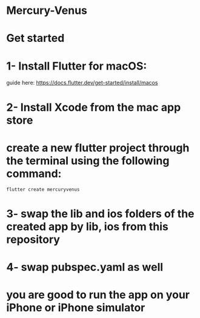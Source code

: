 # Mercury-Venus
# Get started

# 1- Install Flutter for macOS: 
guide here: https://docs.flutter.dev/get-started/install/macos

# 2- Install Xcode from the mac app store
# create a new flutter project through the terminal using the following command: 
    flutter create mercuryvenus
# 3- swap the lib and ios folders of the created app by lib, ios from this repository 
# 4- swap pubspec.yaml as well 

# you are good to run the app on your iPhone or iPhone simulator
